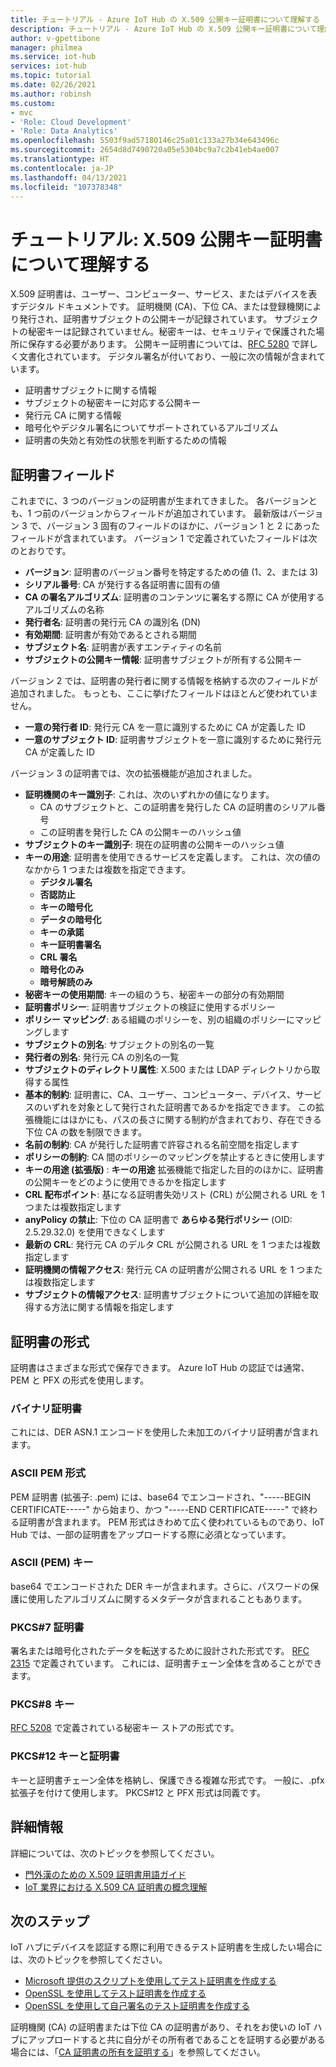 ```yaml
---
title: チュートリアル - Azure IoT Hub の X.509 公開キー証明書について理解する | Microsoft Docs
description: チュートリアル - Azure IoT Hub の X.509 公開キー証明書について理解する
author: v-gpettibone
manager: philmea
ms.service: iot-hub
services: iot-hub
ms.topic: tutorial
ms.date: 02/26/2021
ms.author: robinsh
ms.custom:
- mvc
- 'Role: Cloud Development'
- 'Role: Data Analytics'
ms.openlocfilehash: 5503f9ad57180146c25a01c133a27b34e643496c
ms.sourcegitcommit: 2654d8d7490720a05e5304bc9a7c2b41eb4ae007
ms.translationtype: HT
ms.contentlocale: ja-JP
ms.lasthandoff: 04/13/2021
ms.locfileid: "107378348"
---
```

# <a name="tutorial-understanding-x509-public-key-certificates"></a>チュートリアル: X.509 公開キー証明書について理解する

X.509 証明書は、ユーザー、コンピューター、サービス、またはデバイスを表すデジタル ドキュメントです。 証明機関 (CA)、下位 CA、または登録機関により発行され、証明書サブジェクトの公開キーが記録されています。 サブジェクトの秘密キーは記録されていません。秘密キーは、セキュリティで保護された場所に保存する必要があります。 公開キー証明書については、[RFC 5280](https://tools.ietf.org/html/rfc5280) で詳しく文書化されています。 デジタル署名が付いており、一般に次の情報が含まれています。

* 証明書サブジェクトに関する情報
* サブジェクトの秘密キーに対応する公開キー
* 発行元 CA に関する情報
* 暗号化やデジタル署名についてサポートされているアルゴリズム
* 証明書の失効と有効性の状態を判断するための情報

## <a name="certificate-fields"></a>証明書フィールド

これまでに、3 つのバージョンの証明書が生まれてきました。 各バージョンとも、1 つ前のバージョンからフィールドが追加されています。 最新版はバージョン 3 で、バージョン 3 固有のフィールドのほかに、バージョン 1 と 2 にあったフィールドが含まれています。 バージョン 1 で定義されていたフィールドは次のとおりです。

* **バージョン**: 証明書のバージョン番号を特定するための値 (1、2、または 3)
* **シリアル番号**: CA が発行する各証明書に固有の値
* **CA の署名アルゴリズム**: 証明書のコンテンツに署名する際に CA が使用するアルゴリズムの名称
* **発行者名**: 証明書の発行元 CA の識別名 (DN)
* **有効期間**: 証明書が有効であるとされる期間
* **サブジェクト名**: 証明書が表すエンティティの名前
* **サブジェクトの公開キー情報**: 証明書サブジェクトが所有する公開キー

バージョン 2 では、証明書の発行者に関する情報を格納する次のフィールドが追加されました。 もっとも、ここに挙げたフィールドはほとんど使われていません。

* **一意の発行者 ID**: 発行元 CA を一意に識別するために CA が定義した ID
* **一意のサブジェクト ID**: 証明書サブジェクトを一意に識別するために発行元 CA が定義した ID

バージョン 3 の証明書では、次の拡張機能が追加されました。

* **証明機関のキー識別子**: これは、次のいずれかの値になります。
  * CA のサブジェクトと、この証明書を発行した CA の証明書のシリアル番号
  * この証明書を発行した CA の公開キーのハッシュ値
* **サブジェクトのキー識別子**: 現在の証明書の公開キーのハッシュ値
* **キーの用途**: 証明書を使用できるサービスを定義します。 これは、次の値のなかから 1 つまたは複数を指定できます。
  * **デジタル署名**
  * **否認防止**
  * **キーの暗号化**
  * **データの暗号化**
  * **キーの承諾**
  * **キー証明書署名**
  * **CRL 署名**
  * **暗号化のみ**
  * **暗号解読のみ**
* **秘密キーの使用期間**: キーの組のうち、秘密キーの部分の有効期間
* **証明書ポリシー**: 証明書サブジェクトの検証に使用するポリシー
* **ポリシー マッピング**: ある組織のポリシーを、別の組織のポリシーにマッピングします
* **サブジェクトの別名**: サブジェクトの別名の一覧
* **発行者の別名**: 発行元 CA の別名の一覧
* **サブジェクトのディレクトリ属性**: X.500 または LDAP ディレクトリから取得する属性
* **基本的制約**: 証明書に、CA、ユーザー、コンピューター、デバイス、サービスのいずれを対象として発行された証明書であるかを指定できます。 この拡張機能にはほかにも、パスの長さに関する制約が含まれており、存在できる下位 CA の数を制限できます。
* **名前の制約**: CA が発行した証明書で許容される名前空間を指定します
* **ポリシーの制約**: CA 間のポリシーのマッピングを禁止するときに使用します
* **キーの用途 (拡張版)** : **キーの用途** 拡張機能で指定した目的のほかに、証明書の公開キーをどのように使用できるかを指定します
* **CRL 配布ポイント**: 基になる証明書失効リスト (CRL) が公開される URL を 1 つまたは複数指定します
* **anyPolicy の禁止**: 下位の CA 証明書で **あらゆる発行ポリシー** (OID: 2.5.29.32.0) を使用できなくします
* **最新の CRL**: 発行元 CA のデルタ CRL が公開される URL を 1 つまたは複数指定します
* **証明機関の情報アクセス**: 発行元 CA の証明書が公開される URL を 1 つまたは複数指定します
* **サブジェクトの情報アクセス**: 証明書サブジェクトについて追加の詳細を取得する方法に関する情報を指定します

## <a name="certificate-formats"></a>証明書の形式

証明書はさまざまな形式で保存できます。 Azure IoT Hub の認証では通常、PEM と PFX の形式を使用します。

### <a name="binary-certificate"></a>バイナリ証明書

これには、DER ASN.1 エンコードを使用した未加工のバイナリ証明書が含まれます。

### <a name="ascii-pem-format"></a>ASCII PEM 形式

PEM 証明書 (拡張子: .pem) には、base64 でエンコードされ、"-----BEGIN CERTIFICATE-----" から始まり、かつ "-----END CERTIFICATE-----" で終わる証明書が含まれます。 PEM 形式はきわめて広く使われているものであり、IoT Hub では、一部の証明書をアップロードする際に必須となっています。

### <a name="ascii-pem-key"></a>ASCII (PEM) キー

base64 でエンコードされた DER キーが含まれます。さらに、パスワードの保護に使用したアルゴリズムに関するメタデータが含まれることもあります。

### <a name="pkcs7-certificate"></a>PKCS#7 証明書

署名または暗号化されたデータを転送するために設計された形式です。 [RFC 2315](https://tools.ietf.org/html/rfc2315) で定義されています。 これには、証明書チェーン全体を含めることができます。

### <a name="pkcs8-key"></a>PKCS#8 キー

[RFC 5208](https://tools.ietf.org/html/rfc5208) で定義されている秘密キー ストアの形式です。

### <a name="pkcs12-key-and-certificate"></a>PKCS#12 キーと証明書

キーと証明書チェーン全体を格納し、保護できる複雑な形式です。 一般に、.pfx 拡張子を付けて使用します。 PKCS#12 と PFX 形式は同義です。

## <a name="for-more-information"></a>詳細情報

詳細については、次のトピックを参照してください。

* [門外漢のための X.509 証明書用語ガイド](https://techcommunity.microsoft.com/t5/internet-of-things/the-layman-s-guide-to-x-509-certificate-jargon/ba-p/2203540)
* [IoT 業界における X.509 CA 証明書の概念理解](https://docs.microsoft.com/azure/iot-hub/iot-hub-x509ca-concept)

## <a name="next-steps"></a>次のステップ

IoT ハブにデバイスを認証する際に利用できるテスト証明書を生成したい場合には、次のトピックを参照してください。

* [Microsoft 提供のスクリプトを使用してテスト証明書を作成する](tutorial-x509-scripts.md)
* [OpenSSL を使用してテスト証明書を作成する](tutorial-x509-openssl.md)
* [OpenSSL を使用して自己署名のテスト証明書を作成する](tutorial-x509-self-sign.md)

証明機関 (CA) の証明書または下位 CA の証明書があり、それをお使いの IoT ハブにアップロードすると共に自分がその所有者であることを証明する必要がある場合には、「[CA 証明書の所有を証明する](tutorial-x509-prove-possession.md)」を参照してください。
